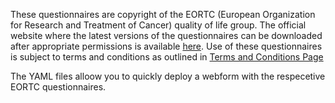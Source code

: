 These questionnaires are copyright of the EORTC (European Organization for Research and Treatment of Cancer) quality of life group. The official website where the latest versions of the questionnaires can be downloaded after appropriate permissions is available [here](https://qol.eortc.org/).
Use of these questionnaires is subject to terms and conditions as outlined in [Terms and Conditions Page](https://qol.eortc.org/terms-conditions/)

The YAML files alloow you to quickly deploy a webform with the respecetive EORTC questionnaires.
